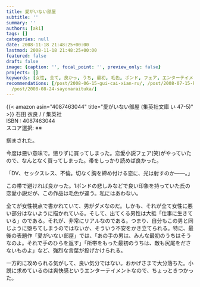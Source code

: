 ```yaml
---
title: 愛がいない部屋
subtitle: ''
summary: ''
authors: [aki]
tags: []
categories: null
date: 2008-11-18 21:48:25+00:00
lastmod: 2008-11-18 21:48:25+00:00
featured: false
draft: false
image: {caption: '', focal_point: '', preview_only: false}
projects: []
keywords: [女性, 全て, 良かっ, うち, 最初, 毛色, ポンド, フェア, エンターテイメント, 気分]
recommendations: [/post/2008-06-15-gui-cai-xian-ru/, /post/2008-07-15-kupidonoe-xi-hong-yu-oisiikohinoru-refang-meng-noatosaki/,
  /post/2008-08-24-sayonaraituka/]
---
```

{{< amazon asin="4087463044" title="愛がいない部屋 (集英社文庫 い 47-5)" >}}
石田 衣良 / / 集英社  
ISBN : 4087463044  
スコア選択: ※※  
  
掴まされた。  
  
今度は悪い意味で。懲りずに買ってしまった。恋愛小説フェア(笑)がやっていたので、なんとなく買ってしまった。帯をしっかり読めば良かった。  
  
「DV、セックスレス、不倫。切なく胸を締め付ける恋に、光は射すのか――。」  
  
この帯で避ければ良かった。1ポンドの悲しみなどで良い印象を持っていた氏の恋愛小説だが、この作品は毛色が違う。私にはあわない。  
  
全てが女性視点で書かれていて、男がダメなのだ。しかも、それが全て女性に悪い部分はないように描かれている。そして、出てくる男性は大抵「仕事に生きている」のである。それが、非常にリアルなのである。つまり、自分もこの男と同じように堕ちてしまうのではないか、そういう不安をかき立てられる。特に、最後の表題作「愛がいない部屋」では、「あの手の男は、みんな最初のうちはそうなのよ。それで手のひらを返す」「所帯をもった最初のうちは、敵も尻尾をださないものよ」など、強烈な言葉が投げかけられる。  
  
一方的に攻められる気がして、良い気分ではない。おかげさまで大分落ちた。小説に求めているのは爽快感というエンターテイメントなので、ちょっときつかった。



